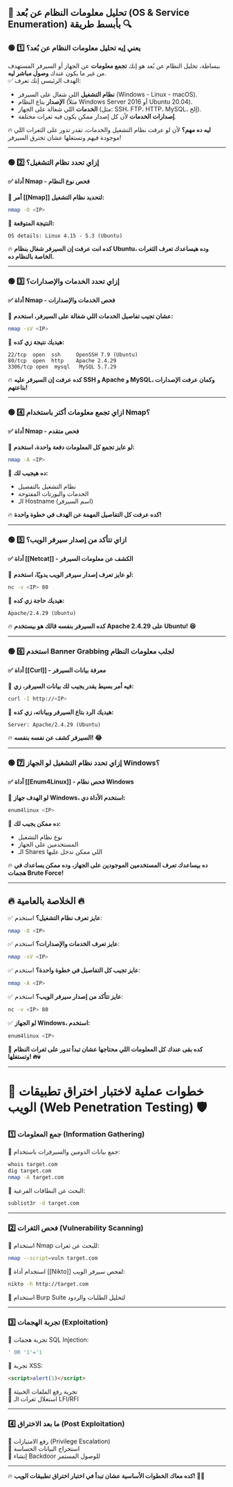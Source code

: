 ## **📌 تحليل معلومات النظام عن بُعد (OS & Service Enumeration) بأبسط طريقة 🔍**

### **🟢 1️⃣ يعني إيه تحليل معلومات النظام عن بُعد؟**

ببساطة، تحليل النظام عن بُعد هو إنك **تجمع معلومات** عن الجهاز أو السيرفر المستهدف من غير ما يكون عندك **وصول مباشر ليه**.  
✅ الهدف الرئيسي إنك تعرف:

- **نظام التشغيل** اللي شغال على السيرفر (Windows - Linux - macOS).
- **الإصدار** بتاع النظام (مثلاً Windows Server 2016 أو Ubuntu 20.04).
- **الخدمات** اللي شغالة على الجهاز (مثل: SSH، FTP، HTTP، MySQL، إلخ).
- **إصدارات الخدمات** لأن كل إصدار ممكن يكون فيه ثغرات مختلفة.

🔥 **ليه ده مهم؟** لأن لو عرفت نظام التشغيل والخدمات، تقدر تدور على الثغرات اللي موجودة فيهم وتستغلها عشان تخترق السيرفر!

---

### **🟢 2️⃣ إزاي تحدد نظام التشغيل؟**

#### ✅ **أداة Nmap - فحص نوع النظام**

🔹 **أمر [[Nmap]] لتحديد نظام التشغيل:**

```bash
nmap -O <IP>
```

🎯 **النتيجة المتوقعة:**

```
OS details: Linux 4.15 - 5.3 (Ubuntu)
```

🔥 **كده انت عرفت إن السيرفر شغال بنظام Ubuntu، وده هيساعدك تعرف الثغرات الخاصة بالنظام ده.**

---

### **🟢 3️⃣ إزاي تحدد الخدمات والإصدارات؟**

#### ✅ **أداة Nmap - فحص الخدمات والإصدارات**

🔹 **عشان تجيب تفاصيل الخدمات اللي شغالة على السيرفر، استخدم:**

```bash
nmap -sV <IP>
```

🎯 **هيديك نتيجة زي كده:**

```
22/tcp  open  ssh     OpenSSH 7.9 (Ubuntu)
80/tcp  open  http    Apache 2.4.29
3306/tcp open  mysql   MySQL 5.7.29
```

🔥 **كده عرفت إن السيرفر عليه SSH و Apache و MySQL، وكمان عرفت الإصدارات بتاعتهم!**

---

### **🟢 4️⃣ ازاي تجمع معلومات أكتر باستخدام Nmap؟**

#### ✅ **أداة Nmap - فحص متقدم**

🔹 **لو عايز تجمع كل المعلومات دفعة واحدة، استخدم:**

```bash
nmap -A <IP>
```

🎯 **ده هيجيب لك:**

- نظام التشغيل بالتفصيل
- الخدمات والبورتات المفتوحة
- الـ Hostname (اسم السيرفر)

🔥 **كده عرفت كل التفاصيل المهمة عن الهدف في خطوة واحدة!**

---

### **🟢 5️⃣ ازاي تتأكد من إصدار سيرفر الويب؟**

#### ✅ **أداة [[Netcat]] - الكشف عن معلومات السيرفر**

🔹 **لو عايز تعرف إصدار سيرفر الويب يدويًا، استخدم:**

```bash
nc -v <IP> 80
```

🎯 **هيديك حاجة زي كده:**

```
Apache/2.4.29 (Ubuntu)
```

🔥 **كده السيرفر بنفسه قالك هو بيستخدم Apache 2.4.29 على Ubuntu! 😆**

---

### **🟢 6️⃣ استخدم Banner Grabbing لجلب معلومات النظام**

#### ✅ **أداة [[Curl]] - معرفة بيانات السيرفر**

🔹 **فيه أمر بسيط يقدر يجيب لك بيانات السيرفر، زي:**

```bash
curl -I http://<IP>
```

🎯 **هيديك الرد بتاع السيرفر وبياناته، زي كده:**

```
Server: Apache/2.4.29 (Ubuntu)
```

🔥 **السيرفر كشف عن نفسه بنفسه! 😂**

---

### **🟢 7️⃣ إزاي تحدد نظام التشغيل لو الجهاز Windows؟**

#### ✅ **أداة [[Enum4Linux]] - فحص نظام Windows**

🔹 **لو الهدف جهاز Windows، استخدم الأداة دي:**

```bash
enum4linux <IP>
```

🎯 **ده ممكن يجيب لك:**

- نوع نظام التشغيل
- المستخدمين على الجهاز
- الـ Shares اللي ممكن تدخل عليها

🔥 **ده بيساعدك تعرف المستخدمين الموجودين على الجهاز، وده ممكن يساعدك في هجمات Brute Force!**

---

## **🔥 الخلاصة بالعامية 🔥**

✅ **عايز تعرف نظام التشغيل؟** استخدم:

```bash
nmap -O <IP>
```

✅ **عايز تعرف الخدمات والإصدارات؟** استخدم:

```bash
nmap -sV <IP>
```

✅ **عايز تجيب كل التفاصيل في خطوة واحدة؟** استخدم:

```bash
nmap -A <IP>
```

✅ **عايز تتأكد من إصدار سيرفر الويب؟** استخدم:

```bash
nc -v <IP> 80
```

✅ **لو الجهاز Windows، استخدم:**

```bash
enum4linux <IP>
```

🚀 **كده بقى عندك كل المعلومات اللي محتاجها عشان تبدأ تدور على ثغرات النظام وتستغلها! 🔥💀**

---

# **📌 خطوات عملية لاختبار اختراق تطبيقات الويب (Web Penetration Testing) 🛡️**

### **1️⃣ جمع المعلومات (Information Gathering)**

🔹 جمع بيانات الدومين والسيرفرات باستخدام:

```bash
whois target.com
dig target.com
nmap -A target.com
```

🔹 البحث عن النطاقات الفرعية:

```bash
sublist3r -d target.com
```

---

### **2️⃣ فحص الثغرات (Vulnerability Scanning)**

🔹 استخدام Nmap للبحث عن ثغرات:

```bash
nmap --script=vuln target.com
```

🔹 استخدام أداة [[Nikto]] لفحص سيرفر الويب:

```bash
nikto -h http://target.com
```

🔹 استخدام Burp Suite لتحليل الطلبات والردود

---

### **3️⃣ تجربة الهجمات (Exploitation)**

🔹 تجربة هجمات SQL Injection:

```sql
' OR '1'='1
```

🔹 تجربة XSS:

```html
<script>alert(1)</script>
```

🔹 تجربة رفع الملفات الخبيثة  
🔹 استغلال ثغرات الـ LFI/RFI

---

### **4️⃣ ما بعد الاختراق (Post Exploitation)**

🔹 رفع الامتيازات (Privilege Escalation)  
🔹 استخراج البيانات الحساسة  
🔹 إنشاء Backdoor للوصول المستمر

---

🔥 **كده معاك الخطوات الأساسية عشان تبدأ في اختبار اختراق تطبيقات الويب! 🚀💀**